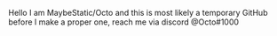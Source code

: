 Hello I am MaybeStatic/Octo and this is most likely a temporary GitHub before I make a proper one, reach me via discord @Octo#1000

<!---
MaybeStatic/MaybeStatic is a ✨ special ✨ repository because its `README.md` (this file) appears on your GitHub profile.
You can click the Preview link to take a look at your changes.
--->
